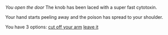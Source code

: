 *You open the door*
The knob has been laced with a super fast cytotoxin.

Your hand starts peeling away and the poison has spread to your shoulder.

You have 3 options:
[cut off your arm](c.md)
[leave it](l.md)